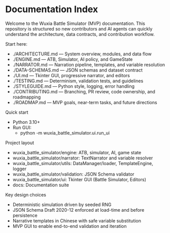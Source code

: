 # Documentation Index

Welcome to the Wuxia Battle Simulator (MVP) documentation. This repository is structured so new contributors and AI agents can quickly understand the architecture, data contracts, and contribution workflow.

Start here:
- ./ARCHITECTURE.md — System overview, modules, and data flow
- ./ENGINE.md — ATB, Simulator, AI policy, and GameState
- ./NARRATOR.md — Narration pipeline, templates, and variable resolution
- ./DATA-SCHEMAS.md — JSON schemas and dataset contract
- ./UI.md — Tkinter GUI, progressive narrator, and editors
- ./TESTING.md — Determinism, validation tests, and guidelines
- ./STYLEGUIDE.md — Python style, logging, error handling
- ./CONTRIBUTING.md — Branching, PR review, code ownership, and roadmapping
- ./ROADMAP.md — MVP goals, near-term tasks, and future directions

Quick start
- Python 3.10+
- Run GUI:
  - python -m wuxia_battle_simulator.ui.run_ui

Project layout
- wuxia_battle_simulator/engine: ATB, simulator, AI, game state
- wuxia_battle_simulator/narrator: TextNarrator and variable resolver
- wuxia_battle_simulator/utils: DataManager/loader, TemplateEngine, logger
- wuxia_battle_simulator/validation: JSON Schema validator
- wuxia_battle_simulator/ui: Tkinter GUI (Battle Simulator, Editors)
- docs: Documentation suite

Key design choices
- Deterministic simulation driven by seeded RNG
- JSON Schema Draft 2020-12 enforced at load-time and before persistence
- Narrative templates in Chinese with safe variable substitution
- MVP GUI to enable end-to-end validation and iteration